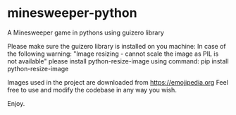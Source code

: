 # minesweeper-python
A Minesweeper game in pythons using guizero library

Please make sure the guizero library is installed on you machine:
In case of the following warning: "Image resizing - cannot scale the image as PIL is not available" please install python-resize-image using command:
pip install python-resize-image


Images used in the project are downloaded from https://emojipedia.org
Feel free to use and modify the codebase in any way you wish.

Enjoy.
